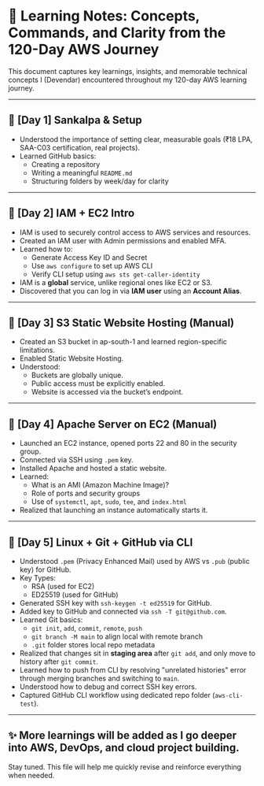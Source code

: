# 📘 Learning Notes: Concepts, Commands, and Clarity from the 120-Day AWS Journey

This document captures key learnings, insights, and memorable technical concepts I (Devendar) encountered throughout my 120-day AWS learning journey.

---

## 📅 [Day 1] Sankalpa & Setup

- Understood the importance of setting clear, measurable goals (₹18 LPA, SAA-C03 certification, real projects).
- Learned GitHub basics:
  - Creating a repository
  - Writing a meaningful `README.md`
  - Structuring folders by week/day for clarity

---

## 📅 [Day 2] IAM + EC2 Intro

- IAM is used to securely control access to AWS services and resources.
- Created an IAM user with Admin permissions and enabled MFA.
- Learned how to:
  - Generate Access Key ID and Secret
  - Use `aws configure` to set up AWS CLI
  - Verify CLI setup using `aws sts get-caller-identity`
- IAM is a **global** service, unlike regional ones like EC2 or S3.
- Discovered that you can log in via **IAM user** using an **Account Alias**.

---

## 📅 [Day 3] S3 Static Website Hosting (Manual)

- Created an S3 bucket in ap-south-1 and learned region-specific limitations.
- Enabled Static Website Hosting.
- Understood:
  - Buckets are globally unique.
  - Public access must be explicitly enabled.
  - Website is accessed via the bucket’s endpoint.

---

## 📅 [Day 4] Apache Server on EC2 (Manual)

- Launched an EC2 instance, opened ports 22 and 80 in the security group.
- Connected via SSH using `.pem` key.
- Installed Apache and hosted a static website.
- Learned:
  - What is an AMI (Amazon Machine Image)?
  - Role of ports and security groups
  - Use of `systemctl`, `apt`, `sudo`, `tee`, and `index.html`
- Realized that launching an instance automatically starts it.

---

## 📅 [Day 5] Linux + Git + GitHub via CLI

- Understood `.pem` (Privacy Enhanced Mail) used by AWS vs `.pub` (public key) for GitHub.
- Key Types:
  - RSA (used for EC2)
  - ED25519 (used for GitHub)
- Generated SSH key with `ssh-keygen -t ed25519` for GitHub.
- Added key to GitHub and connected via `ssh -T git@github.com`.
- Learned Git basics:
  - `git init`, `add`, `commit`, `remote`, `push`
  - `git branch -M main` to align local with remote branch
  - `.git` folder stores local repo metadata
- Realized that changes sit in **staging area** after `git add`, and only move to history after `git commit`.
- Learned how to push from CLI by resolving "unrelated histories" error through merging branches and switching to `main`.
- Understood how to debug and correct SSH key errors.
- Captured GitHub CLI workflow using dedicated repo folder (`aws-cli-test`).

---

## ✨ More learnings will be added as I go deeper into AWS, DevOps, and cloud project building.

Stay tuned. This file will help me quickly revise and reinforce everything when needed.
